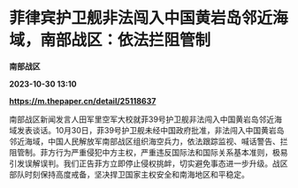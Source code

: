 # 菲律宾护卫舰非法闯入中国黄岩岛邻近海域，南部战区：依法拦阻管制
**南部战区**

**2023-10-30 13:10**

**https://m.thepaper.cn/detail/25118637**

南部战区新闻发言人田军里空军大校就菲39号护卫舰非法闯入中国黄岩岛邻近海域发表谈话。10月30日，菲39号护卫舰未经中国政府批准，非法闯入中国黄岩岛邻近海域，中国人民解放军南部战区组织海空兵力，依法跟踪监视、喊话警告、拦阻管制。菲方行为严重侵犯中方主权，严重违反国际法和国际关系基本准则，极易引发误解误判。我们正告菲方立即停止侵权挑衅，切实避免事态进一步升级。战区部队时刻保持高度戒备，坚决捍卫国家主权安全和南海地区和平稳定。